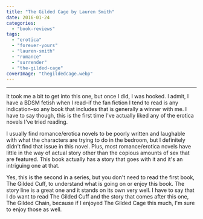 ```yaml
---
title: "The Gilded Cage by Lauren Smith"
date: 2016-01-24
categories: 
  - "book-reviews"
tags: 
  - "erotica"
  - "forever-yours"
  - "lauren-smith"
  - "romance"
  - "surrender"
  - "the-gilded-cage"
coverImage: "thegildedcage.webp"
---
```


* * *

It took me a bit to get into this one, but once I did, I was hooked. I admit, I have a BDSM fetish when I read–if the fan fiction I tend to read is any indication–so any book that includes that is generally a winner with me. I have to say though, this is the first time I've actually liked any of the erotica novels I've tried reading.

I usually find romance/erotica novels to be poorly written and laughable with what the characters are trying to do in the bedroom, but I definitely didn't find that issue in this novel. Plus, most romance/erotica novels have little in the way of actual story other than the copious amounts of sex that are featured. This book actually has a story that goes with it and it's an intriguing one at that.

Yes, this is the second in a series, but you don't need to read the first book, The Gilded Cuff, to understand what is going on or enjoy this book. The story line is a great one and it stands on its own very well. I have to say that I do want to read The Gilded Cuff and the story that comes after this one, The Gilded Chain, because if I enjoyed The Gilded Cage this much, I'm sure to enjoy those as well.
